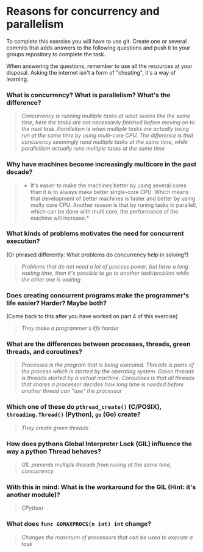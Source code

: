 # Reasons for concurrency and parallelism


To complete this exercise you will have to use git. Create one or several commits that adds answers to the following questions and push it to your groups repository to complete the task.

When answering the questions, remember to use all the resources at your disposal. Asking the internet isn't a form of "cheating", it's a way of learning.

 ### What is concurrency? What is parallelism? What's the difference?
 > *Concurrency is running multiple tasks at what seems like the same time, here the tasks are not necessarily finished before moving on to the next task. Parallelism is when multiple tasks are actually being run at the same time by using multi-core CPU. The difference is that concurency seemingly rund multiple tasks at the same time, while parallellism actually runs multiple tasks at the same time*
 
 ### Why have machines become increasingly multicore in the past decade?
 > * It's easier to make the machines better by using several cores than it is to always make better single-core CPU. Which means that development of better machines is faster and better by using multy core CPU. Another reason is that by runing tasks in parallell, which can be done with multi core, the performance of the machine will increase.*
 
 ### What kinds of problems motivates the need for concurrent execution?
 (Or phrased differently: What problems do concurrency help in solving?)
 > *Problems that do not need a lot of process power, but have a long waiting time, then it's possible to go to another task/problem while the other one is waiting*
 
 ### Does creating concurrent programs make the programmer's life easier? Harder? Maybe both?
 (Come back to this after you have worked on part 4 of this exercise)
 > *They make a programmer's life harder*
 
 ### What are the differences between processes, threads, green threads, and coroutines?
 > *Processes is the program that is being executed. Threads is parts of the process which is started by the operating system. Green threads is threads started by a virtual machine. Coroutines is that all threads that shares a processor decides how long time is needed before another thread can "use" the processor*
 
 ### Which one of these do `pthread_create()` (C/POSIX), `threading.Thread()` (Python), `go` (Go) create?
 > *They create green threads*
 
 ### How does pythons Global Interpreter Lock (GIL) influence the way a python Thread behaves?
 > *GIL prevents multiple threads from runing at the same time, concurrency*
 
 ### With this in mind: What is the workaround for the GIL (Hint: it's another module)?
 > *CPython*
 
 ### What does `func GOMAXPROCS(n int) int` change? 
 > *Changes the maximum of processors that can be used to execute a task*
